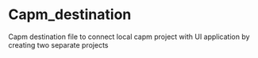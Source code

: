 # Capm_destination
Capm destination file to connect local capm project with UI application by creating two separate projects

